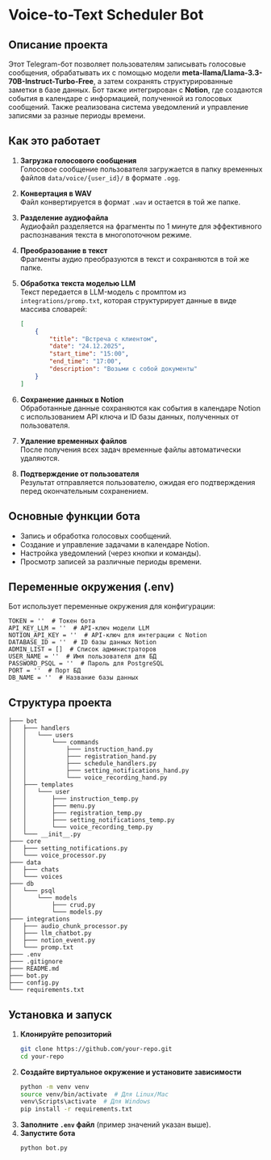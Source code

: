 # Voice-to-Text Scheduler Bot

## Описание проекта
Этот Telegram-бот позволяет пользователям записывать голосовые сообщения, обрабатывать их с помощью модели **meta-llama/Llama-3.3-70B-Instruct-Turbo-Free**, а затем сохранять структурированные заметки в базе данных. Бот также интегрирован с **Notion**, где создаются события в календаре с информацией, полученной из голосовых сообщений. Также реализована система уведомлений и управление записями за разные периоды времени.

## Как это работает
1. **Загрузка голосового сообщения**  
   Голосовое сообщение пользователя загружается в папку временных файлов `data/voice/{user_id}/` в формате `.ogg`.

2. **Конвертация в WAV**  
   Файл конвертируется в формат `.wav` и остается в той же папке.

3. **Разделение аудиофайла**  
   Аудиофайл разделяется на фрагменты по 1 минуте для эффективного распознавания текста в многопоточном режиме.

4. **Преобразование в текст**  
   Фрагменты аудио преобразуются в текст и сохраняются в той же папке.

5. **Обработка текста моделью LLM**  
   Текст передается в LLM-модель с промптом из `integrations/promp.txt`, которая структурирует данные в виде массива словарей:
   ```json
   [
       {
           "title": "Встреча с клиентом",
           "date": "24.12.2025",
           "start_time": "15:00",
           "end_time": "17:00",
           "description": "Возьми с собой документы"
       }
   ]
   ```
6. **Сохранение данных в Notion**  
   Обработанные данные сохраняются как события в календаре Notion с использованием API ключа и ID базы данных, полученных от пользователя.

7. **Удаление временных файлов**  
   После получения всех задач временные файлы автоматически удаляются.

8. **Подтверждение от пользователя**  
   Результат отправляется пользователю, ожидая его подтверждения перед окончательным сохранением.

## Основные функции бота
- Запись и обработка голосовых сообщений.
- Создание и управление задачами в календаре Notion.
- Настройка уведомлений (через кнопки и команды).
- Просмотр записей за различные периоды времени.

## Переменные окружения (.env)
Бот использует переменные окружения для конфигурации:
```
TOKEN = ''  # Токен бота
API_KEY_LLM = ''  # API-ключ модели LLM
NOTION_API_KEY = ''  # API-ключ для интеграции с Notion
DATABASE_ID = ''  # ID базы данных Notion
ADMIN_LIST = []  # Список администраторов
USER_NAME = ''  # Имя пользователя для БД
PASSWORD_PSQL = ''  # Пароль для PostgreSQL
PORT = ''  # Порт БД
DB_NAME = ''  # Название базы данных
```

## Структура проекта
```
├─── bot
│   ├─── handlers
│   │   └─── users
│   │       └─── commands
│   │           ├─── instruction_hand.py
│   │           ├─── registration_hand.py
│   │           ├─── schedule_handlers.py
│   │           ├─── setting_notifications_hand.py
│   │           └─── voice_recording_hand.py      
│   ├─── templates
│   │   └─── user
│   │       ├─── instruction_temp.py
│   │       ├─── menu.py
│   │       ├─── registration_temp.py
│   │       ├─── setting_notifications_temp.py
│   │       └─── voice_recording_temp.py
│   └─── __init__.py
├─── core
│   ├─── setting_notifications.py
│   └─── voice_processor.py
├─── data
│   ├─── chats
│   └─── voices
├─── db
│   └─── psql
│       └─── models
│           ├─── crud.py
│           └─── models.py
├─── integrations
│   ├─── audio_chunk_processor.py
│   ├─── llm_chatbot.py
│   ├─── notion_event.py
│   └─── promp.txt
├─── .env
├─── .gitignore
├─── README.md
├─── bot.py
├─── config.py
└─── requirements.txt
```

## Установка и запуск
1. **Клонируйте репозиторий**
   ```sh
   git clone https://github.com/your-repo.git
   cd your-repo
   ```
2. **Создайте виртуальное окружение и установите зависимости**
   ```sh
   python -m venv venv
   source venv/bin/activate  # Для Linux/Mac
   venv\Scripts\activate  # Для Windows
   pip install -r requirements.txt
   ```
3. **Заполните `.env` файл** (пример значений указан выше).
4. **Запустите бота**
   ```sh
   python bot.py
   ```